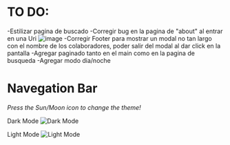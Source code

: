 # TO DO:

-Estilizar pagina de buscado
-Corregir bug en la pagina de "about" al entrar en una Uri
![image](https://github.com/Gurottesque/News-App/assets/170020272/e04e2eee-4b86-4114-8cf9-7ecc73af22c0)
-Corregir Footer para mostrar un modal no tan largo con el nombre de los colaboradores, poder salir del modal al dar click en la pantalla
-Agregar paginado tanto en el main como en la pagina de busqueda
-Agregar modo dia/noche



# Navegation Bar

*Press the Sun/Moon icon to change the theme!*

Dark Mode
![Dark Mode](https://github.com/Gurottesque/News-App/assets/87156289/8b0141e7-6bf5-41a9-9609-cc2ea7bebf51)

Light Mode
![Light Mode](https://github.com/Gurottesque/News-App/assets/87156289/c4dec2d1-04e2-4cab-bed5-8625ef6ed7aa)


